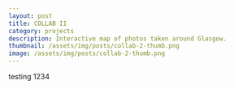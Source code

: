 ```yaml
---
layout: post
title: COLLAB II
category: projects
description: Interactive map of photos taken around Glasgow.
thumbnail: /assets/img/posts/collab-2-thumb.png
image: /assets/img/posts/collab-2-thumb.png
---
```


testing 1234